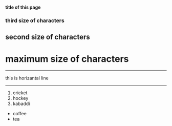 #### title of this page
### third size of characters
## second size of characters
# maximum size of characters


***
this is horizantal line
***

1. cricket
2. hockey
3. kabaddi

- coffee 
- tea

